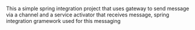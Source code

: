 This a simple spring integration project that uses gateway to send message via a channel and a service activator that receives message, spring integration gramework used for this messaging 
